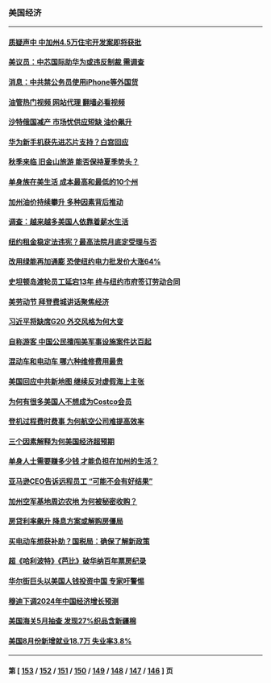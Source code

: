 ### 美国经济
---
#### [质疑声中 中加州4.5万住宅开发案即将获批](../../pages/ncid1078158/n14068394.md?09071245) 
#### [美议员：中芯国际助华为或违反制裁 需调查](../../pages/ncid1078158/n14068241.md?09071245) 
#### [消息：中共禁公务员使用iPhone等外国货](../../pages/ncid1078158/n14068221.md?09071245) 
#### [油管热门视频 网站代理 翻墙必看视频](http://138.2.39.72:81/youtube.html?epic-marker?09071245)
#### [沙特俄国减产 市场忧供应短缺 油价飙升](../../pages/ncid1078158/n14068054.md?09071245) 
#### [华为新手机获先进芯片支持？白宫回应](../../pages/ncid1078158/n14067867.md?09071245) 
#### [秋季来临 旧金山旅游 能否保持夏季势头？](../../pages/ncid1078158/n14067925.md?09071245) 
#### [单身族在美生活 成本最高和最低的10个州](../../pages/ncid1078158/n14067786.md?09071245) 
#### [加州油价持续攀升 多种因素背后推动](../../pages/ncid1078158/n14067772.md?09071245) 
#### [调查：越来越多美国人依靠着薪水生活](../../pages/ncid1078158/n14067361.md?09071245) 
#### [纽约租金稳定法违宪？最高法院月底定受理与否](../../pages/ncid1078158/n14067192.md?09071245) 
#### [改用绿能再加通膨 恐使纽约电力批发价大涨64%](../../pages/ncid1078158/n14067194.md?09071245) 
#### [史坦顿岛渡轮员工延宕13年 终与纽约市府签订劳动合同](../../pages/ncid1078158/n14067214.md?09071245) 
#### [美劳动节 拜登费城讲话聚焦经济](../../pages/ncid1078158/n14067068.md?09071245) 
#### [习近平将缺席G20 外交风格为何大变](../../pages/ncid1078158/n14066938.md?09071245) 
#### [自称游客 中国公民擅闯美军事设施案件达百起](../../pages/ncid1078158/n14066872.md?09071245) 
#### [混动车和电动车 哪六种维修费用最贵](../../pages/ncid1078158/n14060092.md?09071245) 
#### [美国回应中共新地图 继续反对虚假海上主张](../../pages/ncid1078158/n14066318.md?09071245) 
#### [为何有很多美国人不想成为Costco会员](../../pages/ncid1078158/n14063615.md?09071245) 
#### [登机过程费时费事 为何航空公司难提高效率](../../pages/ncid1078158/n14065493.md?09071245) 
#### [三个因素解释为何美国经济超预期](../../pages/ncid1078158/n14066022.md?09071245) 
#### [单身人士需要赚多少钱 才能负担在加州的生活？](../../pages/ncid1078158/n14065865.md?09071245) 
#### [亚马逊CEO告诉远程员工  “可能不会有好结果”](../../pages/ncid1078158/n14065840.md?09071245) 
#### [加州空军基地周边农地 为何被秘密收购？](../../pages/ncid1078158/n14065711.md?09071245) 
#### [房贷利率飙升 降息方案或解购房僵局](../../pages/ncid1078158/n14065700.md?09071245) 
#### [买电动车想获补助？国税局：确保了解新政策](../../pages/ncid1078158/n14065574.md?09071245) 
#### [超《哈利波特》《芭比》破华纳百年票房纪录](../../pages/ncid1078158/n14065549.md?09071245) 
#### [华尔街巨头以美国人钱投资中国 专家吁警惕](../../pages/ncid1078158/n14062261.md?09071245) 
#### [穆迪下调2024年中国经济增长预测](../../pages/ncid1078158/n14065517.md?09071245) 
#### [美国海关5月抽查 发现27%织品含新疆棉](../../pages/ncid1078158/n14065431.md?09071245) 
#### [美国8月份新增就业18.7万 失业率3.8%](../../pages/ncid1078158/n14065290.md?09071245) 

---
#### 第 [ [153](./153.md?09071245) / [152](./152.md?09071245) / [151](./151.md?09071245) / [150](./150.md?09071245) / [149](./149.md?09071245) / [148](./148.md?09071245) / [147](./147.md?09071245) / [146](./146.md?09071245) ] 页
